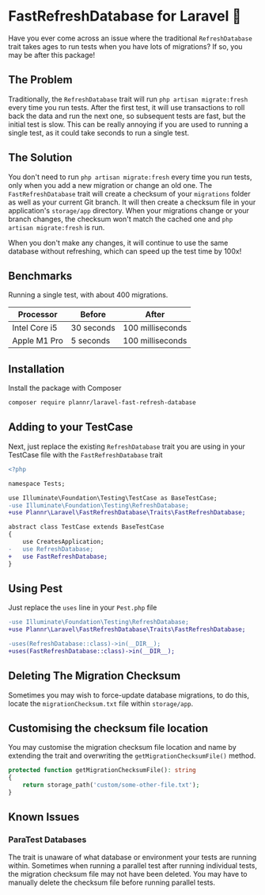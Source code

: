 # FastRefreshDatabase for Laravel 🚀

Have you ever come across an issue where the traditional `RefreshDatabase` trait takes ages to run tests when you have lots of migrations? If so, you may be after this package!

## The Problem
Traditionally, the `RefreshDatabase` trait will run `php artisan migrate:fresh` every time you run tests. After the first test, it will use transactions to roll back the data and run the next one, so subsequent tests are fast, but the initial test is slow. This can  be really annoying if you are used to running a single test, as it could take seconds to run a single test.

## The Solution
You don't need to run `php artisan migrate:fresh` every time you run tests, only when you add a new migration or change an old one. The `FastRefreshDatabase` trait will create a checksum of your `migrations` folder as well as your current Git branch. It will then create a checksum file in your application's `storage/app` directory. When your migrations change or your branch changes, the checksum won't match the cached one and `php artisan migrate:fresh` is run.

When you don't make any changes, it will continue to use the same database without refreshing, which can speed up the test time by 100x!

## Benchmarks
Running a single test, with about 400 migrations.

| Processor     | Before     | After |
|---------------|------------|-------|
| Intel Core i5 | 30 seconds | 100 milliseconds |
| Apple M1 Pro  | 5 seconds  | 100 milliseconds |

## Installation

Install the package with Composer

```bash
composer require plannr/laravel-fast-refresh-database
```

## Adding to your TestCase
Next, just replace the existing `RefreshDatabase` trait you are using in your TestCase file with the `FastRefreshDatabase` trait

```diff
<?php

namespace Tests;

use Illuminate\Foundation\Testing\TestCase as BaseTestCase;
-use Illuminate\Foundation\Testing\RefreshDatabase;
+use Plannr\Laravel\FastRefreshDatabase\Traits\FastRefreshDatabase;

abstract class TestCase extends BaseTestCase
{
    use CreatesApplication;
-   use RefreshDatabase;
+   use FastRefreshDatabase;
}
```

## Using Pest
Just replace the `uses` line in your `Pest.php` file

```diff
-use Illuminate\Foundation\Testing\RefreshDatabase;
+use Plannr\Laravel\FastRefreshDatabase\Traits\FastRefreshDatabase;

-uses(RefreshDatabase::class)->in(__DIR__);
+uses(FastRefreshDatabase::class)->in(__DIR__);
```

## Deleting The Migration Checksum

Sometimes you may wish to force-update database migrations, to do this, locate the `migrationChecksum.txt` file within `storage/app`.

## Customising the checksum file location

You may customise the migration checksum file location and name by extending the trait and overwriting the `getMigrationChecksumFile()` method.

```php
protected function getMigrationChecksumFile(): string
{
    return storage_path('custom/some-other-file.txt');
}
```
 
## Known Issues

### ParaTest Databases

The trait is unaware of what database or environment your tests are running within. Sometimes when running a parallel test after running individual tests, the migration checksum file may not have been deleted. You may have to manually delete the checksum file before running parallel tests.  
